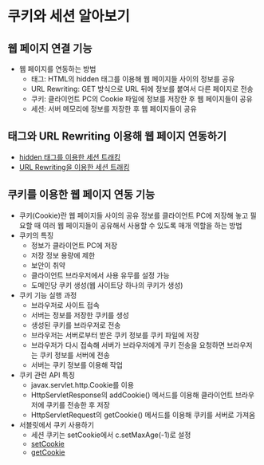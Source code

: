 # 쿠키와 세션 알아보기

## 웹 페이지 연결 기능

- 웹 페이지를 연동하는 방법
  - <hidden> 태그: HTML의 hidden 태그를 이용해 웹 페이지들 사이의 정보를 공유
  - URL Rewriting: GET 방식으로 URL 뒤에 정보를 붙여서 다른 페이지로 전송
  - 쿠키: 클라이언트 PC의 Cookie 파일에 정보를 저장한 후 웹 페이지들이 공유
  - 세션: 서버 메모리에 정보를 저장한 후 웹 페이지들이 공유

## <hidden> 태그와 URL Rewriting 이용해 웹 페이지 연동하기

- [hidden 태그를 이용한 세션 트래킹](chapter9/pro09/src/sec01/ex01/LoginServlet.java)
- [URL Rewriting을 이용한 세션 트래킹](chapter9/pro09/src/sec01/ex02/LoginServlet.java)

## 쿠키를 이용한 웹 페이지 연동 기능

- 쿠키(Cookie)란 웹 페이지들 사이의 공유 정보를 클라이언트 PC에 저장해 놓고 필요할 때 여러 웹 페이지들이 공유해서 사용할 수 있도록 매개 역할을 하는 방법
- 쿠키의 특징
  - 정보가 클라이언트 PC에 저장
  - 저장 정보 용량에 제한
  - 보안이 취약
  - 클라이언트 브라우저에서 사용 유무를 설정 가능
  - 도메인당 쿠키 생성(웹 사이트당 하나의 쿠키가 생성)
- 쿠키 기능 실행 과정
  - 브라우저로 사이트 접속
  - 서버는 정보를 저장한 쿠키를 생성
  - 생성된 쿠키를 브라우저로 전송
  - 브라우저는 서버로부터 받은 쿠키 정보를 쿠키 파일에 저장
  - 브라우저가 다시 접속해 서버가 브라우저에게 쿠키 전송을 요청하면 브라우저는 쿠키 정보를 서버에 전송
  - 서버는 쿠키 정보를 이용해 작업
- 쿠키 관련 API 특징
  - javax.servlet.http.Cookie를 이용
  - HttpServletResponse의 addCookie() 메서드를 이용해 클라이언트 브라우저에 쿠키를 전송한 후 저장
  - HttpServletRequest의 getCookie() 메서드를 이용해 쿠키를 서버로 가져옴
- 서블릿에서 쿠키 사용하기
  - 세션 쿠키는 setCookie에서 c.setMaxAge(-1)로 설정
  - [setCookie](chapter9/pro09/src/sec02/ex01/setCookie.java)
  - [getCookie](chapter9/pro09/src/sec02/ex01/getCookie.java)
